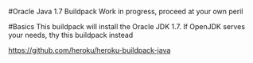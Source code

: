 #Oracle Java 1.7 Buildpack
Work in progress, proceed at your own peril

#Basics
This buildpack will install the Oracle JDK 1.7.  If OpenJDK serves your needs, thy this buildpack instead

https://github.com/heroku/heroku-buildpack-java

